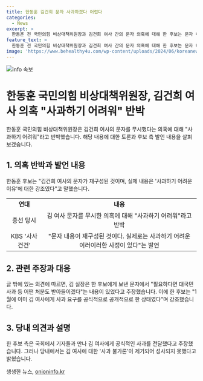 ```yaml
---
title: 한동훈 김건희 문자 사과하겠다 어렵다
categories:
  - News
excerpt: >
  한동훈 전 국민의힘 비상대책위원장과 김건희 여사 간의 문자 의혹에 대해 한 후보는 문자 내용이 재구성됐다. 실제로는 사과하기 어려운 사정이 있다는 것을 강조한 것이라고 주장했다. 논란은 김 실장의 주장과 상반되는데, 김 여사는 한 후보에게 대국민 사과 등 어떤 처분도 받아들이겠다는 내용의 문자를 보냈다고 주장했다. 그러나 한 후보 측은 김 여사에게 사과 의사를 여러 차례 전달했다고 밝혔지만, 김 여사의 사과 불가론이 제기돼 성사되지 못했다고 설명했다.
feature_text: >
  한동훈 전 국민의힘 비상대책위원장과 김건희 여사 간의 문자 의혹에 대해 한 후보는 문자 내용이 재구성됐다. 실제로는 사과하기 어려운 사정이 있다는 것을 강조한 것이라고 주장했다. 논란은 김 실장의 주장과 상반되는데, 김 여사는 한 후보에게 대국민 사과 등 어떤 처분도 받아들이겠다는 내용의 문자를 보냈다고 주장했다. 그러나 한 후보 측은 김 여사에게 사과 의사를 여러 차례 전달했다고 밝혔지만, 김 여사의 사과 불가론이 제기돼 성사되지 못했다고 설명했다.
image: 'https://www.behealthy4u.com/wp-content/uploads/2024/06/koreanews.jpg'
---
```


<p><img src="https://www.behealthy4u.com/wp-content/uploads/2024/06/koreanews.jpg" alt="info 속보" /></p>

<h1>한동훈 국민의힘 비상대책위원장, 김건희 여사 의혹 "사과하기 어려워" 반박</h1>

<p data-ke-size="size16">한동훈 국민의힘 비상대책위원장은 김건희 여사의 문자를 무시했다는 의혹에 대해 "사과하기 어려워"라고 반박했습니다. 해당 내용에 대한 토론과 후보 측 발언 내용을 살펴보겠습니다.</p>

<h2 data-ke-size="size26">1. 의혹 반박과 발언 내용</h2>

<p data-ke-size="size16">한동훈 후보는 "김건희 여사의 문자가 재구성된 것이며, 실제 내용은 '사과하기 어려운 이유'에 대한 강조였다"고 말했습니다.</p>

<table>
    <tr>
        <td style="text-align: center; height: 17px;"><b>연대</b></td>
        <td style="text-align: center; height: 17px;"><b>내용</b></td>
    </tr>
    <tr>
        <td style="text-align: center; height: 17px;">총선 당시</td>
        <td style="text-align: center; height: 17px;">김 여사 문자를 무시한 의혹에 대해 "사과하기 어려워"라고 반박</td>
    </tr>
    <tr>
        <td style="text-align: center; height: 17px;">KBS '사사건건'</td>
        <td style="text-align: center; height: 17px;">"문자 내용이 재구성된 것이다. 실제로는 사과하기 어려운 이러이러한 사정이 있다"는 발언</td>
    </tr>
</table>

<h2 data-ke-size="size26">2. 관련 주장과 대응</h2>

<p data-ke-size="size16">글 밖에 있는 의견에 따르면, 김 실장은 한 후보에게 보낸 문자에서 "필요하다면 대국민 사과 등 어떤 처분도 받아들이겠다"는 내용이 있었다고 주장했습니다. 이에 한 후보는 "1월에 이미 김 여사에게 사과 요구를 공식적으로 공개적으로 한 상태였다"며 강조했습니다.</p>

<h2 data-ke-size="size26">3. 당내 의견과 설명</h2>

<p data-ke-size="size16">한 후보 측은 국회에서 기자들과 만나 김 여사에게 공식적인 사과를 전달했다고 주장했습니다. 그러나 당내에서는 김 여사에 대한 '사과 불가론'이 제기되어 성사되지 못했다고 밝혔습니다.</p>
생생한 뉴스, <a href="https://onioninfo.kr" rel="dofollow">onioninfo.kr</a>


